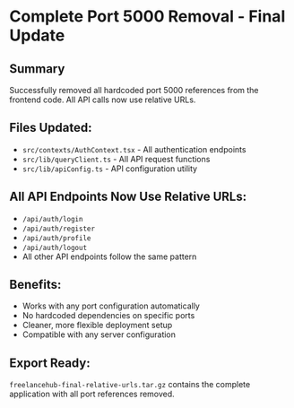 # Complete Port 5000 Removal - Final Update

## Summary
Successfully removed all hardcoded port 5000 references from the frontend code. All API calls now use relative URLs.

## Files Updated:
- `src/contexts/AuthContext.tsx` - All authentication endpoints
- `src/lib/queryClient.ts` - All API request functions
- `src/lib/apiConfig.ts` - API configuration utility

## All API Endpoints Now Use Relative URLs:
- `/api/auth/login`
- `/api/auth/register` 
- `/api/auth/profile`
- `/api/auth/logout`
- All other API endpoints follow the same pattern

## Benefits:
- Works with any port configuration automatically
- No hardcoded dependencies on specific ports
- Cleaner, more flexible deployment setup
- Compatible with any server configuration

## Export Ready:
`freelancehub-final-relative-urls.tar.gz` contains the complete application with all port references removed.